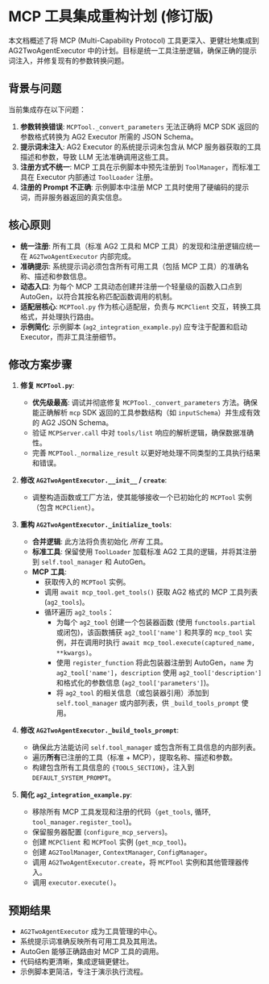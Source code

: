 # MCP 工具集成重构计划 (修订版)

本文档概述了将 MCP (Multi-Capability Protocol) 工具更深入、更健壮地集成到 AG2TwoAgentExecutor 中的计划。目标是统一工具注册逻辑，确保正确的提示词注入，并修复现有的参数转换问题。

## 背景与问题

当前集成存在以下问题：

1.  **参数转换错误**: `MCPTool._convert_parameters` 无法正确将 MCP SDK 返回的参数格式转换为 AG2 Executor 所需的 JSON Schema。
2.  **提示词未注入**: AG2 Executor 的系统提示词未包含从 MCP 服务器获取的工具描述和参数，导致 LLM 无法准确调用这些工具。
3.  **注册方式不统一**: MCP 工具在示例脚本中预先注册到 `ToolManager`，而标准工具在 Executor 内部通过 `ToolLoader` 注册。
4.  **注册的 Prompt 不正确**: 示例脚本中注册 MCP 工具时使用了硬编码的提示词，而非服务器返回的真实信息。

## 核心原则

*   **统一注册**: 所有工具（标准 AG2 工具和 MCP 工具）的发现和注册逻辑应统一在 `AG2TwoAgentExecutor` 内部完成。
*   **准确提示**: 系统提示词必须包含所有可用工具（包括 MCP 工具）的准确名称、描述和参数信息。
*   **动态入口**: 为每个 MCP 工具动态创建并注册一个轻量级的函数入口点到 AutoGen，以符合其按名称匹配函数调用的机制。
*   **适配层核心**: `MCPTool.py` 作为核心适配层，负责与 `MCPClient` 交互，转换工具格式，并处理执行路由。
*   **示例简化**: 示例脚本 (`ag2_integration_example.py`) 应专注于配置和启动 Executor，而非工具注册细节。

## 修改方案步骤

1.  **修复 `MCPTool.py`**:
    *   **优先级最高**: 调试并彻底修复 `MCPTool._convert_parameters` 方法。确保能正确解析 `mcp` SDK 返回的工具参数结构（如 `inputSchema`）并生成有效的 AG2 JSON Schema。
    *   验证 `MCPServer.call` 中对 `tools/list` 响应的解析逻辑，确保数据准确性。
    *   完善 `MCPTool._normalize_result` 以更好地处理不同类型的工具执行结果和错误。

2.  **修改 `AG2TwoAgentExecutor.__init__` / `create`**:
    *   调整构造函数或工厂方法，使其能够接收一个已初始化的 `MCPTool` 实例（包含 `MCPClient`）。

3.  **重构 `AG2TwoAgentExecutor._initialize_tools`**:
    *   **合并逻辑**: 此方法将负责初始化 *所有* 工具。
    *   **标准工具**: 保留使用 `ToolLoader` 加载标准 AG2 工具的逻辑，并将其注册到 `self.tool_manager` 和 AutoGen。
    *   **MCP 工具**:
        *   获取传入的 `MCPTool` 实例。
        *   调用 `await mcp_tool.get_tools()` 获取 AG2 格式的 MCP 工具列表 (`ag2_tools`)。
        *   循环遍历 `ag2_tools`：
            *   为每个 `ag2_tool` 创建一个包装器函数 (使用 `functools.partial` 或闭包)，该函数捕获 `ag2_tool['name']` 和共享的 `mcp_tool` 实例，并在调用时执行 `await mcp_tool.execute(captured_name, **kwargs)`。
            *   使用 `register_function` 将此包装器注册到 AutoGen，`name` 为 `ag2_tool['name']`，`description` 使用 `ag2_tool['description']` 和格式化的参数信息 (`ag2_tool['parameters']`)。
            *   将 `ag2_tool` 的相关信息（或包装器引用）添加到 `self.tool_manager` 或内部列表，供 `_build_tools_prompt` 使用。

4.  **修改 `AG2TwoAgentExecutor._build_tools_prompt`**:
    *   确保此方法能访问 `self.tool_manager` 或包含所有工具信息的内部列表。
    *   遍历**所有**已注册的工具（标准 + MCP），提取名称、描述和参数。
    *   构建包含所有工具信息的 `{TOOLS_SECTION}`，注入到 `DEFAULT_SYSTEM_PROMPT`。

5.  **简化 `ag2_integration_example.py`**:
    *   移除所有 MCP 工具发现和注册的代码（`get_tools`, 循环, `tool_manager.register_tool`)。
    *   保留服务器配置 (`configure_mcp_servers`)。
    *   创建 `MCPClient` 和 `MCPTool` 实例 (`get_mcp_tool`)。
    *   创建 `AG2ToolManager`, `ContextManager`, `ConfigManager`。
    *   调用 `AG2TwoAgentExecutor.create`，将 `MCPTool` 实例和其他管理器传入。
    *   调用 `executor.execute()`。

## 预期结果

*   `AG2TwoAgentExecutor` 成为工具管理的中心。
*   系统提示词准确反映所有可用工具及其用法。
*   AutoGen 能够正确路由对 MCP 工具的调用。
*   代码结构更清晰，集成逻辑更健壮。
*   示例脚本更简洁，专注于演示执行流程。 